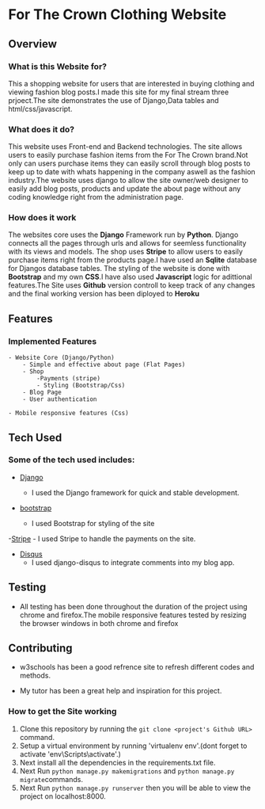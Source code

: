 # For The Crown Clothing Website

## Overview

### What is this Website for?
 
This a shopping website for users that are interested in buying clothing and viewing fashion blog posts.I made this site for my final stream three prjoect.The site demonstrates the use of Django,Data tables and html/css/javascript. 
 
### What does it do?
 
This website uses Front-end and Backend technologies. The site allows users to easily purchase fashion items from the For The Crown brand.Not only can users purchase items they can easily scroll through blog posts to keep up to date with whats happening in the company aswell as the fashion industry.The website uses django to allow the site owner/web designer to easily add blog posts, products and update the about page without any coding knowledge right from the administration page.
 
### How does it work
 
The websites core uses the **Django** Framework run by **Python**. Django connects all the pages through urls and allows for seemless functionality with its views and models. The shop uses **Stripe** to allow users to easily purchase items right from the products page.I have used an **Sqlite** database for Djangos database tables. The styling of the website is done with **Bootstrap** and my own **CSS**.I have also used **Javascript** logic for adittional features.The Site uses **Github** version controll to keep track of any changes and the final working version has been diployed to **Heroku**

 
## Features
 
### Implemented Features
    - Website Core (Django/Python)
        - Simple and effective about page (Flat Pages)
        - Shop
            -Payments (stripe)
            - Styling (Bootstrap/Css)
        - Blog Page
        - User authentication 

    - Mobile responsive features (Css)
 
## Tech Used

### Some of the tech used includes:

- [Django](https://www.djangoproject.com/)
    - I used the Django framework for quick and stable development.

- [bootstrap](https://getbootstrap.com/)
    - I used Bootstrap for styling of the site

-[Stripe](https://stripe.com/gb)
    - I used Stripe to handle the payments on the site.

- [Disqus](https://django-disqus.readthedocs.io/en/latest/)
    - I used django-disqus to integrate comments into my blog app.



## Testing
- All testing has been done throughout the duration of the project using chrome and firefox.The mobile responsive features tested by resizing the browser windows in both chrome and firefox
 
## Contributing

- w3schools has been a good refrence site to refresh different codes and methods.

- My tutor has been a great help and inspiration for this project.

### How to get the Site working
1. Clone this repository by running the `git clone <project's Github URL>` command.
2. Setup a virtual environment by running 'virtualenv env'.(dont forget to activate 'env\Scripts\activate'.)
3. Next install all the dependencies in the requirements.txt file.
5. Next Run  `python manage.py makemigrations` and `python manage.py migrate`commands.
6. Next Run `python manage.py runserver` then you will be able to view the project on localhost:8000.